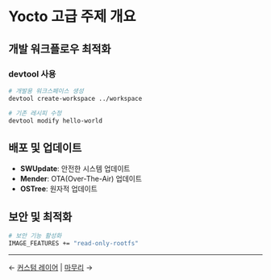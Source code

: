 # Yocto 고급 주제 개요

## 개발 워크플로우 최적화

### devtool 사용

```bash
# 개발용 워크스페이스 생성
devtool create-workspace ../workspace

# 기존 레시피 수정
devtool modify hello-world
```

## 배포 및 업데이트

- **SWUpdate**: 안전한 시스템 업데이트
- **Mender**: OTA(Over-The-Air) 업데이트
- **OSTree**: 원자적 업데이트

## 보안 및 최적화

```bash
# 보안 기능 활성화
IMAGE_FEATURES += "read-only-rootfs"
```

---

← [커스텀 레이어](custom-layer.md) | [마무리](conclusion.md) → 